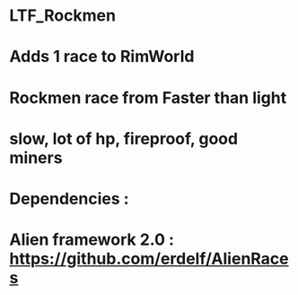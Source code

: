 # LTF_Rockmen
# Adds 1 race to RimWorld
# Rockmen race from Faster than light
# slow, lot of hp, fireproof, good miners
# Dependencies :
# Alien framework 2.0 : https://github.com/erdelf/AlienRaces
